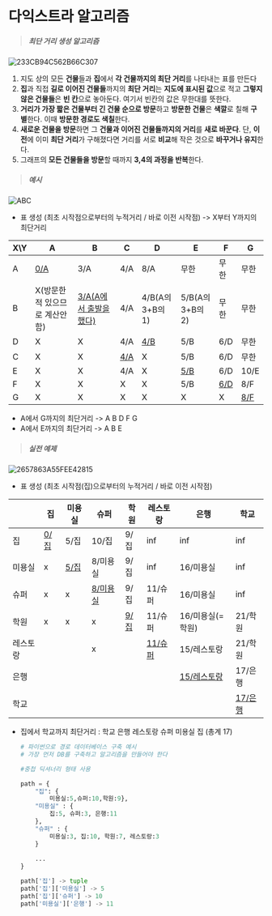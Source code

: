 # 다익스트라 알고리즘

> ##### 최단 거리 생성 알고리즘

![233CB94C562B66C307](C:\Users\baek\Desktop\233CB94C562B66C307.png)



1. 지도 상의 모든 **건물**들과 **집**에서 **각 건물까지의 최단 거리**를 나타내는 표를 만든다
2. **집**과 직접 **길로 이어진 건물들**까지의 **최단 거리**는 **지도에 표시된 값**으로 적고 **그렇지 않은 건물들**은 **빈 칸**으로 놓아둔다. 여기서 빈칸의 값은 무한대를 뜻한다.
3. **거리가 가장 짧은 건물부터 긴 건물 순으로 방문**하고 **방문한 건물**은 **색깔**로 칠해 **구별**한다. 이때 **방문한 경로도 색칠**한다.
4. **새로운 건물을 방문**하면 그 **건물과 이어진 건물들까지의 거리**를 **새로 바꾼다**. 단, **이전**에 이미 **최단 거리**가 구해졌다면 거리를 서로 **비교**해 작은 것으로 **바꾸거나 유지**한다.
5. 그래프의 **모든 건물들을 방문**할 때까지 **3,4의 과정을 반복**한다.



> ##### 예시

![ABC](C:\Users\baek\Desktop\ABC.png)



- 표 생성 (최초 시작점으로부터의 누적거리 / 바로 이전 시작점) -> X부터 Y까지의 최단거리

| X\Y  | A                              | B                             | C          | D                | E              | F          | G          |
| ---- | ------------------------------ | ----------------------------- | ---------- | ---------------- | -------------- | ---------- | ---------- |
| A    | <u>0/A</u>                     | 3/A                           | 4/A        | 8/A              | 무한           | 무한       | 무한       |
| B    | X(방문한 적 있으므로 계산안함) | <u>3/A(A에서 출발을 했다)</u> | 4/A        | 4/B(A의 3+B의 1) | 5/B(A의3+B의2) | 무한       | 무한       |
| D    | X                              | X                             | 4/A        | <u>4/B</u>       | 5/B            | 6/D        | 무한       |
| C    | X                              | X                             | <u>4/A</u> | X                | 5/B            | 6/D        | 무한       |
| E    | X                              | X                             | 4/A        | X                | <u>5/B</u>     | 6/D        | 10/E       |
| F    | X                              | X                             | X          | X                | 5/B            | <u>6/D</u> | 8/F        |
| G    | X                              | X                             | X          | X                | X              | X          | <u>8/F</u> |

- A에서 G까지의 최단거리 -> A B D F G
- A에서 E까지의 최단거리 -> A B E





> ##### 실전 예제

![2657863A55FEE42815](C:\Users\baek\Desktop\2657863A55FEE42815.jpg)



- 표 생성 (최초 시작점(집)으로부터의 누적거리 / 바로 이전 시작점)

|          | 집          | 미용실      | 슈퍼            | 학원        | 레스토랑       | 은행               | 학교           |
| -------- | ----------- | ----------- | --------------- | ----------- | -------------- | ------------------ | -------------- |
| 집       | <u>0/집</u> | 5/집        | 10/집           | 9/집        | inf            | inf                | inf            |
| 미용실   | x           | <u>5/집</u> | 8/미용실        | 9/집        | inf            | 16/미용실          | inf            |
| 슈퍼     | x           | x           | <u>8/미용실</u> | 9/집        | 11/슈퍼        | 16/미용실          | inf            |
| 학원     | x           | x           | x               | <u>9/집</u> | 11/슈퍼        | 16/미용실(=학원)   | 21/학원        |
| 레스토랑 |             |             | x               |             | <u>11/슈퍼</u> | 15/레스토랑        | 21/학원        |
| 은행     |             |             |                 |             |                | <u>15/레스토랑</u> | 17/은행        |
| 학교     |             |             |                 |             |                |                    | <u>17/은행</u> |

- 집에서 학교까지 최단거리 : 학교 은행 레스토랑 슈퍼 미용실 집 (총계 17)

  ```python
  # 파이썬으로 경로 데이터베이스 구축 예시
  # 가장 먼저 DB를 구축하고 알고리즘을 만들어야 한다
  
  #중첩 딕셔너리 형태 사용
  
  path = {
      "집": {
          미용실:5,슈퍼:10,학원:9},
      "미용실" : {
          집:5, 슈퍼:3, 은행:11
      },
      "슈퍼" : {
          미용실:3, 집:10, 학원:7, 레스토랑:3
      }
      
      ...
  }
  
  path['집'] -> tuple
  path['집']['미용실'] -> 5
  path['집']['슈퍼'] -> 10
  path['미용실']['은행'] -> 11
  
  ```
